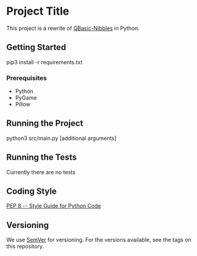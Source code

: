 # Project Title

This project is a rewrite of [QBasic-Nibbles](https://github.com/Tinclon/QBasic-Nibbles) in Python.

## Getting Started

pip3 install -r requirements.txt

### Prerequisites

- Python
- PyGame
- Pillow

## Running the Project

python3 src/main.py [additional arguments]

## Running the Tests

Currently there are no tests

## Coding Style

[PEP 8 -- Style Guide for Python Code](https://www.python.org/dev/peps/pep-0008/)

## Versioning

We use [SemVer](http://semver.org/) for versioning. For the versions available, see the tags on this repository.

